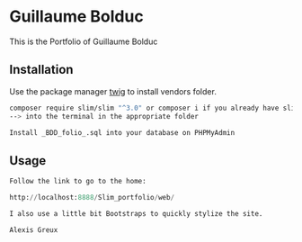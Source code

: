 # Guillaume Bolduc

This is the Portfolio of Guillaume Bolduc

## Installation

Use the package manager [twig](https://twig.symfony.com/) to install vendors folder.

```bash
composer require slim/slim "^3.0" or composer i if you already have slim
--> into the terminal in the appropriate folder

Install _BDD_folio_.sql into your database on PHPMyAdmin
```

## Usage

```python
Follow the link to go to the home:

http://localhost:8888/Slim_portfolio/web/

I also use a little bit Bootstraps to quickly stylize the site.
```



```
Alexis Greux

```

